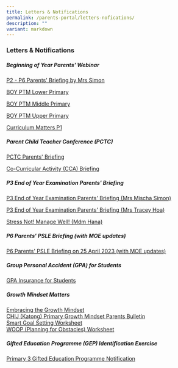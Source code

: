 ```yaml
---
title: Letters & Notifications
permalink: /parents-portal/letters-nofications/
description: ""
variant: markdown
---
```

### Letters &amp; Notifications

##### **Beginning of Year Parents' Webinar**
[P2 - P6 Parents' Briefing by Mrs Simon](/files/Parents'%20Webinar/CHIJ_KCP_P2___P6_Parents__Briefing_2024__Mrs__Simon_.pdf)

[BOY PTM Lower Primary](/files/Parents'%20Webinar/2024_BOY_PTM_LPYH_PRESENTATION_P2.pdf)

[BOY PTM Middle Primary](/files/Parents'%20Webinar/2024_BOY_PTM_MPYH_PRESENTATION.pdf)

[BOY PTM Upper Primary](/files/Parents'%20Webinar/2024_BOY_PTM__UPYH_PRESENTATION.pdf)

[Curriculum Matters P1](/files/Parents'%20Webinar/Curriculum_Matters__P1_Day_1_2024.pdf)

##### **Parent Child Teacher Conference (PCTC)**

[PCTC Parents' Briefing](/files/2023%20chij%20pctc%20briefing_p1&amp;p2.pdf)

[Co-Curricular Activity (CCA) Briefing](/files/cca%20briefing_20%20oct%202023_website.pdf)

##### **P3 End of Year Examination Parents' Briefing**

[P3 End of Year Examination Parents' Briefing (Mrs Mischa Simon)](/files/Parents%20Portal/p3%20end%20of%20year%20examination%20parents'%20briefing%20(mrs%20mischa%20simon).pdf)

[P3 End of Year Examination Parents' Briefing (Mrs Tracey Hoa)](/files/Parents%20Portal/p3%20end%20of%20year%20examination%20parents'%20briefing%20(mrs%20tracey%20hoa).pdf)

[Stress Not! Manage Well! (Mdm Hana)](/files/Parents%20Portal/stress%20not!%20manage%20well!%20(mdm%20hana).pdf)


##### **P6 Parents' PSLE Briefing (with MOE updates)**
	
[P6 Parents' PSLE Briefing on 25 April 2023 (with MOE updates)](/files/chijkcp%20p6%20parents%20briefing%2025%20april%202023%20(with%20moe%20updates).pdf)

##### **Group Personal Accident (GPA) for Students**

[GPA Insurance for Students](/files/group%20personal%20accident%20insurance%20for%20students%20-%20fact%20sheet%202023.pdf)


##### **Growth Mindset Matters** 

[Embracing the Growth Mindset]()<br>
[CHIJ (Katong) Primary Growth Mindset Parents Bulletin]()<br>
[Smart Goal Setting Worksheet]()<br>
[WOOP (Planning for Obstacles) Worksheet]()<br>

##### **Gifted Education Programme (GEP) Identification Exercise** 

[Primary 3 Gifted Education Programme Notification](/files/P3%20GEP%20NOTIFICATION%202023.pdf)